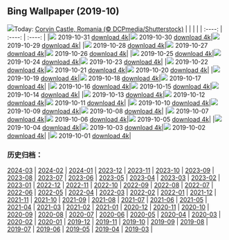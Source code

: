 ## Bing Wallpaper (2019-10)
![](http://cn.bing.com/th?id=OHR.VampireCastle_EN-US6679168218_UHD.jpg&w=1000)Today: [Corvin Castle, Romania (© DCPmedia/Shutterstock)](http://cn.bing.com/th?id=OHR.VampireCastle_EN-US6679168218_UHD.jpg)
|      |      |      |
| :----: | :----: | :----: |
|![](http://cn.bing.com/th?id=OHR.VampireCastle_EN-US6679168218_UHD.jpg&pid=hp&w=384&h=216&rs=1&c=4) 2019-10-31 [download 4k](http://cn.bing.com/th?id=OHR.VampireCastle_EN-US6679168218_UHD.jpg)|![](http://cn.bing.com/th?id=OHR.CharlesNight_EN-US6584049116_UHD.jpg&pid=hp&w=384&h=216&rs=1&c=4) 2019-10-30 [download 4k](http://cn.bing.com/th?id=OHR.CharlesNight_EN-US6584049116_UHD.jpg)|![](http://cn.bing.com/th?id=OHR.EidolonHelvum_EN-US6513918726_UHD.jpg&pid=hp&w=384&h=216&rs=1&c=4) 2019-10-29 [download 4k](http://cn.bing.com/th?id=OHR.EidolonHelvum_EN-US6513918726_UHD.jpg)|
|![](http://cn.bing.com/th?id=OHR.FortRockHomestead_EN-US6451383681_UHD.jpg&pid=hp&w=384&h=216&rs=1&c=4) 2019-10-28 [download 4k](http://cn.bing.com/th?id=OHR.FortRockHomestead_EN-US6451383681_UHD.jpg)|![](http://cn.bing.com/th?id=OHR.SaryuRiverDiyas_EN-US6395385901_UHD.jpg&pid=hp&w=384&h=216&rs=1&c=4) 2019-10-27 [download 4k](http://cn.bing.com/th?id=OHR.SaryuRiverDiyas_EN-US6395385901_UHD.jpg)|![](http://cn.bing.com/th?id=OHR.UnendingAttraction_EN-US6298041317_UHD.jpg&pid=hp&w=384&h=216&rs=1&c=4) 2019-10-26 [download 4k](http://cn.bing.com/th?id=OHR.UnendingAttraction_EN-US6298041317_UHD.jpg)|
|![](http://cn.bing.com/th?id=OHR.WorldLemurDay_EN-US6189039852_UHD.jpg&pid=hp&w=384&h=216&rs=1&c=4) 2019-10-25 [download 4k](http://cn.bing.com/th?id=OHR.WorldLemurDay_EN-US6189039852_UHD.jpg)|![](http://cn.bing.com/th?id=OHR.CountyBridge_EN-US2194353575_UHD.jpg&pid=hp&w=384&h=216&rs=1&c=4) 2019-10-24 [download 4k](http://cn.bing.com/th?id=OHR.CountyBridge_EN-US2194353575_UHD.jpg)|![](http://cn.bing.com/th?id=OHR.ChurchillPolarBear_EN-US1965888858_UHD.jpg&pid=hp&w=384&h=216&rs=1&c=4) 2019-10-23 [download 4k](http://cn.bing.com/th?id=OHR.ChurchillPolarBear_EN-US1965888858_UHD.jpg)|
|![](http://cn.bing.com/th?id=OHR.CrabAppleBlackbird_EN-US1844937939_UHD.jpg&pid=hp&w=384&h=216&rs=1&c=4) 2019-10-22 [download 4k](http://cn.bing.com/th?id=OHR.CrabAppleBlackbird_EN-US1844937939_UHD.jpg)|![](http://cn.bing.com/th?id=OHR.Guggenheim60_EN-US1706567877_UHD.jpg&pid=hp&w=384&h=216&rs=1&c=4) 2019-10-21 [download 4k](http://cn.bing.com/th?id=OHR.Guggenheim60_EN-US1706567877_UHD.jpg)|![](http://cn.bing.com/th?id=OHR.PaleSloth_EN-US1597851170_UHD.jpg&pid=hp&w=384&h=216&rs=1&c=4) 2019-10-20 [download 4k](http://cn.bing.com/th?id=OHR.PaleSloth_EN-US1597851170_UHD.jpg)|
|![](http://cn.bing.com/th?id=OHR.HalfMoonBayPumpkin_EN-US1382713390_UHD.jpg&pid=hp&w=384&h=216&rs=1&c=4) 2019-10-19 [download 4k](http://cn.bing.com/th?id=OHR.HalfMoonBayPumpkin_EN-US1382713390_UHD.jpg)|![](http://cn.bing.com/th?id=OHR.UncompahgreForest_EN-US7279672009_UHD.jpg&pid=hp&w=384&h=216&rs=1&c=4) 2019-10-18 [download 4k](http://cn.bing.com/th?id=OHR.UncompahgreForest_EN-US7279672009_UHD.jpg)|![](http://cn.bing.com/th?id=OHR.LeavesGoldfish_EN-US1011361624_UHD.jpg&pid=hp&w=384&h=216&rs=1&c=4) 2019-10-17 [download 4k](http://cn.bing.com/th?id=OHR.LeavesGoldfish_EN-US1011361624_UHD.jpg)|
|![](http://cn.bing.com/th?id=OHR.CompressionFossil_EN-US5587427153_UHD.jpg&pid=hp&w=384&h=216&rs=1&c=4) 2019-10-16 [download 4k](http://cn.bing.com/th?id=OHR.CompressionFossil_EN-US5587427153_UHD.jpg)|![](http://cn.bing.com/th?id=OHR.MaldivesDragonfly_EN-US0767811525_UHD.jpg&pid=hp&w=384&h=216&rs=1&c=4) 2019-10-15 [download 4k](http://cn.bing.com/th?id=OHR.MaldivesDragonfly_EN-US0767811525_UHD.jpg)|![](http://cn.bing.com/th?id=OHR.AlbertaThanksgiving_EN-US0590725789_UHD.jpg&pid=hp&w=384&h=216&rs=1&c=4) 2019-10-14 [download 4k](http://cn.bing.com/th?id=OHR.AlbertaThanksgiving_EN-US0590725789_UHD.jpg)|
|![](http://cn.bing.com/th?id=OHR.AcadiaBlueberries_EN-US5640327241_UHD.jpg&pid=hp&w=384&h=216&rs=1&c=4) 2019-10-13 [download 4k](http://cn.bing.com/th?id=OHR.AcadiaBlueberries_EN-US5640327241_UHD.jpg)|![](http://cn.bing.com/th?id=OHR.BarcolanaTrieste_EN-US0019708753_UHD.jpg&pid=hp&w=384&h=216&rs=1&c=4) 2019-10-12 [download 4k](http://cn.bing.com/th?id=OHR.BarcolanaTrieste_EN-US0019708753_UHD.jpg)|![](http://cn.bing.com/th?id=OHR.RedRocksArches_EN-US9933358778_UHD.jpg&pid=hp&w=384&h=216&rs=1&c=4) 2019-10-11 [download 4k](http://cn.bing.com/th?id=OHR.RedRocksArches_EN-US9933358778_UHD.jpg)|
|![](http://cn.bing.com/th?id=OHR.BubbleNebula_EN-US5338454782_UHD.jpg&pid=hp&w=384&h=216&rs=1&c=4) 2019-10-10 [download 4k](http://cn.bing.com/th?id=OHR.BubbleNebula_EN-US5338454782_UHD.jpg)|![](http://cn.bing.com/th?id=OHR.GrandCanyonEast_EN-US5261369140_UHD.jpg&pid=hp&w=384&h=216&rs=1&c=4) 2019-10-09 [download 4k](http://cn.bing.com/th?id=OHR.GrandCanyonEast_EN-US5261369140_UHD.jpg)|![](http://cn.bing.com/th?id=OHR.WorldOctopus_EN-US5192068372_UHD.jpg&pid=hp&w=384&h=216&rs=1&c=4) 2019-10-08 [download 4k](http://cn.bing.com/th?id=OHR.WorldOctopus_EN-US5192068372_UHD.jpg)|
|![](http://cn.bing.com/th?id=OHR.LouRuvo_EN-US5107027570_UHD.jpg&pid=hp&w=384&h=216&rs=1&c=4) 2019-10-07 [download 4k](http://cn.bing.com/th?id=OHR.LouRuvo_EN-US5107027570_UHD.jpg)|![](http://cn.bing.com/th?id=OHR.MarlboroughSounds_EN-US4987811847_UHD.jpg&pid=hp&w=384&h=216&rs=1&c=4) 2019-10-06 [download 4k](http://cn.bing.com/th?id=OHR.MarlboroughSounds_EN-US4987811847_UHD.jpg)|![](http://cn.bing.com/th?id=OHR.TexasStarFerrisWheel_EN-US4922387295_UHD.jpg&pid=hp&w=384&h=216&rs=1&c=4) 2019-10-05 [download 4k](http://cn.bing.com/th?id=OHR.TexasStarFerrisWheel_EN-US4922387295_UHD.jpg)|
|![](http://cn.bing.com/th?id=OHR.JupiterJunoCam_EN-US4438598282_UHD.jpg&pid=hp&w=384&h=216&rs=1&c=4) 2019-10-04 [download 4k](http://cn.bing.com/th?id=OHR.JupiterJunoCam_EN-US4438598282_UHD.jpg)|![](http://cn.bing.com/th?id=OHR.AdelieBreeding_EN-US4350897027_UHD.jpg&pid=hp&w=384&h=216&rs=1&c=4) 2019-10-03 [download 4k](http://cn.bing.com/th?id=OHR.AdelieBreeding_EN-US4350897027_UHD.jpg)|![](http://cn.bing.com/th?id=OHR.MercedWild_EN-US4240414400_UHD.jpg&pid=hp&w=384&h=216&rs=1&c=4) 2019-10-02 [download 4k](http://cn.bing.com/th?id=OHR.MercedWild_EN-US4240414400_UHD.jpg)|
|![](http://cn.bing.com/th?id=OHR.CoffeeCherries_EN-US4058005198_UHD.jpg&pid=hp&w=384&h=216&rs=1&c=4) 2019-10-01 [download 4k](http://cn.bing.com/th?id=OHR.CoffeeCherries_EN-US4058005198_UHD.jpg)|
### 历史归档：
[2024-03](/picture/2024-03/) | [2024-02](/picture/2024-02/) | [2024-01](/picture/2024-01/) | [2023-12](/picture/2023-12/) | [2023-11](/picture/2023-11/) | [2023-10](/picture/2023-10/) | [2023-09](/picture/2023-09/) | [2023-08](/picture/2023-08/) | 
[2023-07](/picture/2023-07/) | [2023-06](/picture/2023-06/) | [2023-05](/picture/2023-05/) | [2023-04](/picture/2023-04/) | [2023-03](/picture/2023-03/) | [2023-02](/picture/2023-02/) | [2023-01](/picture/2023-01/) | [2022-12](/picture/2022-12/) | 
[2022-11](/picture/2022-11/) | [2022-10](/picture/2022-10/) | [2022-09](/picture/2022-09/) | [2022-08](/picture/2022-08/) | [2022-07](/picture/2022-07/) | [2022-06](/picture/2022-06/) | [2022-05](/picture/2022-05/) | [2022-04](/picture/2022-04/) | 
[2022-03](/picture/2022-03/) | [2022-02](/picture/2022-02/) | [2022-01](/picture/2022-01/) | [2021-12](/picture/2021-12/) | [2021-11](/picture/2021-11/) | [2021-10](/picture/2021-10/) | [2021-09](/picture/2021-09/) | [2021-08](/picture/2021-08/) | 
[2021-07](/picture/2021-07/) | [2021-06](/picture/2021-06/) | [2021-05](/picture/2021-05/) | [2021-04](/picture/2021-04/) | [2021-03](/picture/2021-03/) | [2021-02](/picture/2021-02/) | [2021-01](/picture/2021-01/) | [2020-12](/picture/2020-12/) | 
[2020-11](/picture/2020-11/) | [2020-10](/picture/2020-10/) | [2020-09](/picture/2020-09/) | [2020-08](/picture/2020-08/) | [2020-07](/picture/2020-07/) | [2020-06](/picture/2020-06/) | [2020-05](/picture/2020-05/) | [2020-04](/picture/2020-04/) | 
[2020-03](/picture/2020-03/) | [2020-02](/picture/2020-02/) | [2020-01](/picture/2020-01/) | [2019-12](/picture/2019-12/) | [2019-11](/picture/2019-11/) | [2019-10](/picture/2019-10/) | [2019-09](/picture/2019-09/) | [2019-08](/picture/2019-08/) | 
[2019-07](/picture/2019-07/) | [2019-06](/picture/2019-06/) | [2019-05](/picture/2019-05/) | [2019-04](/picture/2019-04/) | [2019-03](/picture/2019-03/) | 
